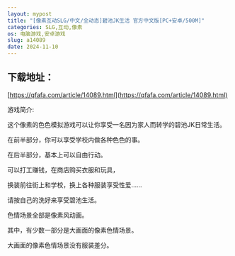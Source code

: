 ```yaml
---
layout: mypost
title: "[像素互动SLG/中文/全动态]碧池JK生活 官方中文版[PC+安卓/500M]"
categories: SLG,互动,像素
os: 电脑游戏,安卓游戏
slug: a14089
date: 2024-11-10
---
```


## 下载地址：

[https://qfafa.com/article/14089.html](https://qfafa.com/article/14089.html)

游戏简介:

这个像素的色色模拟游戏可以让你享受一名因为家人而转学的碧池JK日常生活。

在前半部分，你可以享受学校内做各种色色的事。

在后半部分，基本上可以自由行动。

可以打工赚钱，在商店购买衣服和玩具，

换装前往街上和学校，换上各种服装享受性爱……

请按自己的洗好来享受碧池生活。

色情场景全部是像素风动画。

其中，有少数一部分是大画面的像素色情场景。

大画面的像素色情场景没有服装差分。